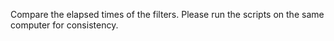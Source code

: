 Compare the elapsed times of the filters. Please run the scripts on the same computer for consistency. 
